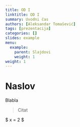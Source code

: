 ```yaml
---
title: OD I
linktitle: OD I
summary: Uvodni čas
authors: [Aleksandar Tomašević]
tags: [prezentacija]
categories: []
slides: example
menu:
  example:
    parent: Slajdovi
    weight: 1
weight: 1
---
```


# Naslov

Blabla

> Citat


$ x = 2 $
